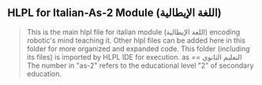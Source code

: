 ## HLPL for Italian-As-2 Module (اللغة الإيطالية)
>This is the main hlpl file for italian module (اللغة الإيطالية) encoding robotic's mind teaching it.
>Other hlpl files can be added here in this folder for more organized and expanded code.
>This folder (including its files) is imported by HLPL IDE for execution.
>as == التعليم الثانوي
>The number in "as-2" refers to the educational level "2" of secondary education.

